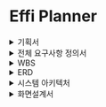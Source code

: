 # Effi Planner 

<details>
    <summary>기획서</summary>

https://docs.google.com/document/d/1MJgmJed4s6z6OgQRg7SIL0T16ebNzhUBjuUCpWPdP78/edit?usp=drive_link
</details>

<details>
    <summary>전체 요구사항 정의서</summary>

![1team-fin - 전체 요구사항 정의서_pages-to-jpg-0001](https://github.com/beyond-sw-camp/be05-fin-1team-effi/assets/61785329/a14301ed-dbe7-4ba1-b5ab-96759bd1d3ab)
https://docs.google.com/spreadsheets/d/1gQcBxcgSCFihlm_j6VvEk0mBGkj9L0Vv-eDxfbsBDaU/edit?usp=sharing
</details>


<details>
    <summary>WBS</summary>

![1team-fin - WBS_pages-to-jpg-0001](https://github.com/beyond-sw-camp/be05-fin-1team-effi/assets/61785329/3faaaceb-4d24-442a-8ca4-b0fc7996c397)
https://docs.google.com/spreadsheets/d/1gQcBxcgSCFihlm_j6VvEk0mBGkj9L0Vv-eDxfbsBDaU/edit?usp=sharing
</details>


<details>
    <summary>ERD</summary>

![1team-erd](https://github.com/beyond-sw-camp/be05-fin-1team-effi/assets/121791324/7da954d5-aafe-419d-a5e1-5e530a6993ab)
https://www.erdcloud.com/d/LzhHdqfKbQiDiAqmG
</details>


<details>
    <summary>시스템 아키텍처</summary>

![최종 시스템 아키텍처-최종 시트 drawio](https://github.com/beyond-sw-camp/be05-fin-1team-effi/assets/121791324/6be8cd25-9ab5-41da-9934-57ae5d8214c6)
</details>


<details>
    <summary>화면설계서</summary>

https://drive.google.com/file/d/1xyGxCYz9oYFy-n2zXlV-mUb_1uDdMmnc/view?usp=drive_link
</details>

